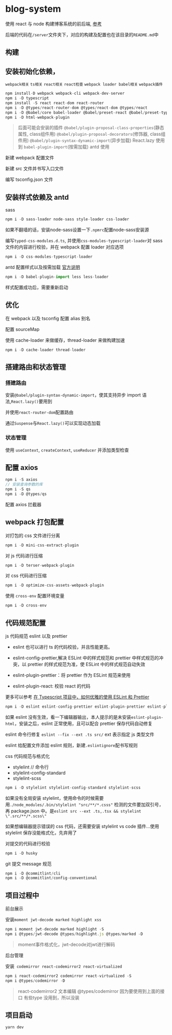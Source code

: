 # blog-system

使用 react 与 node 构建博客系统的前后端, [参考](https://github.com/hungeroxc/oxc-blog)

后端的代码在`/server`文件夹下，对应的构建及配置也在该目录的`README.md`中

## 构建

## 安装初始化依赖，

`webpack相关` `ts相关` `react相关` `react检查` `webpack loader babel相关` `webpack插件`

```js
npm install-D webpack webpack-cli webpack-dev-server
npm i -D typescript
npm install -S react react-dom react-router
npm i -D @types/react-router-dom @types/react-dom @types/react
npm i -D @babel/core babel-loader @babel/preset-react @babel/preset-typescript
npm i -D html-webpack-plugin
```
> 后面可能会安装的插件
> `@babel/plugin-proposal-class-properties`(静态属性, class组件用)
> `@babel/plugin-proposal-decorators`(修饰器, class组件用)
> `@babel/plugin-syntax-dynamic-import`(异步加载) React.lazy 使用到
> `babel-plugin-import`(按需加载) antd 使用

新建 webpack 配置文件

新建 src 文件并书写入口文件

编写 tsconfig.json 文件

## 安装样式依赖及 antd

sass

```js
npm i -D sass-loader node-sass style-loader css-loader
```

如果不翻墙的话，安装node-sass设置一下`.npmrc`配置node-sass安装源

编写`typed-css-modules.d.ts`, 并使用`css-modules-typescript-loader`对 sass 文件的内容进行校验，并在 webpack 配置 loader 对应选项

```js
npm i -D css-modules-typescript-loader
```

antd 配置样式以及按需加载 [官方说明](https://ant.design/docs/react/getting-started-cn#%E6%8C%89%E9%9C%80%E5%8A%A0%E8%BD%BD)

```js
npm i -D babel-plugin-import less less-loader
```

样式配置成功后，需要重新启动

## 优化

在 webpack 以及 tsconfig 配置 alias 别名

配置 sourceMap

使用 cache-loader 来做缓存，thread-loader 来做构建加速

```js
npm i -D cache-loader thread-loader
```

## 搭建路由和状态管理

### 搭建路由

安装`@babel/plugin-syntax-dynamic-import`，使其支持异步 import 语法,`React.lazy()`要用到

并使用`react-router-dom`配置路由

通过`Suspense`与`React.lazy()`可以实现动态加载

### 状态管理

使用 `useContext`, `createContext`, `useReducer` 并添加类型检查

## 配置 axios

```js
npm i -S axios
// 安装查询参数的库
npm i -S qs
npm i -D @types/qs
```

配置 axios 拦截器

## webpack 打包配置

对打包的 css 文件进行分离

```js
npm i -D mini-css-extract-plugin
```

对 js 代码进行压缩

```js
npm i -D terser-webpack-plugin
```

对 css 代码进行压缩

```js
npm i -D optimize-css-assets-webpack-plugin
```

使用 `cross-env` 配置环境变量

```js
npm i -D cross-env
```

## 代码规范配置

js 代码规范 eslint 以及 prettier

- eslint 也可以进行 ts 的代码校验，并且性能更高。

- eslint-config-prettier,解决 ESLint 中的样式规范和 prettier 中样式规范的冲突，以 prettier 的样式规范为准，使 ESLint 中的样式规范自动失效
- eslint-plugin-prettier：将 prettier 作为 ESLint 规范来使用
- eslint-plugin-react: 校验 react 的代码

更多可以参考 [在 Typescript 项目中，如何优雅的使用 ESLint 和 Prettier](https://juejin.im/post/5d1d5fe96fb9a07eaf2bae29)

```js
npm i -D eslint eslint-config-prettier eslint-plugin-prettier eslint-plugin-react @typescript-eslint/eslint-plugin @typescript-eslint/parser prettier
```

如果 eslint 没有生效，看一下编辑器输出，本人提示的是未安装`eslint-plugin-html`，安装之后，eslint 正常使用，且可以配合 prettier 保存代码自动修复

eslint 命令行修复 `eslint --fix --ext .ts src/` ext 表示指定 js 类型文件

eslint 给配置文件添加 eslint 规则，新建`.eslintignore`配书写规则

css 代码规范与格式化

- stylelint // 命令行
- stylelint-config-standard
- stylelint-scss

```js
npm i -D stylelint stylelint-config-standard stylelint-scss
```

如果没有全局安装 stylelint，使用命令的时候需要用`./node_modules/.bin/stylelint "src/**/*.csss"` 检测的文件要加双引号，再 package.json 中。是`eslint src --ext .ts,.tsx && stylelint \".src/**/*.scss\"`

如果想编辑器提示错误的 css 代码，还需要安装 stylelint vs code 插件...使用 stylelint 保存没能格式化，先弃用了

对提交的代码进行校验

```js
npm i -D husky
```

git 提交 message 规范

```js
npm i -D @commitlint/cli
npm i -D @commitlint/config-conventional
```

## 项目过程中

前台展示

安装`moment jwt-decode marked highlight xss`
```js
npm i moment jwt-decode marked highlight -S  
npm i @types/jwt-decode @types/highlight.js @types/marked -D
``` 
> moment事件格式化，jwt-decode对jwt进行解码

后台管理

安装` codemirror react-codemirror2 react-virtualized`

```js
npm i react-codemirror2 codemirror react-virtualized -S
npm i @types/codemirror -D 
```
> react-codemirror2 文本编辑 @types/codemirror 因为要使用到上面的接口
> 有些type 没用到，所以没装

## 项目启动

```js
yarn dev
```